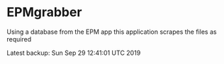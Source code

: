 # EPMgrabber
Using a database from the EPM app this application scrapes the files as required


Latest backup: Sun Sep 29 12:41:01 UTC 2019
